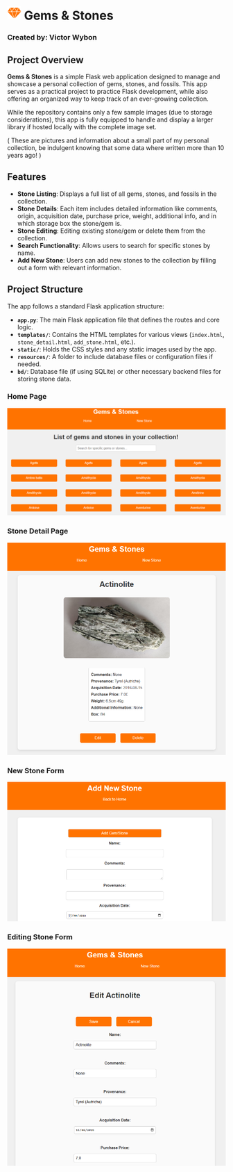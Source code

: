 # <img src="./images/Logo.png" alt="Logo" width="32" height="32"/> Gems & Stones

### Created by: Victor Wybon

## Project Overview

**Gems & Stones** is a simple Flask web application designed to manage and showcase a personal collection of gems, stones, and fossils. This app serves as a practical project to practice Flask development, while also offering an organized way to keep track of an ever-growing collection.

While the repository contains only a few sample images (due to storage considerations), this app is fully equipped to handle and display a larger library if hosted locally with the complete image set.

( These are pictures and information about a small part of my personal collection, be indulgent knowing that some data where written more than 10 years ago! )

## Features

- **Stone Listing**: Displays a full list of all gems, stones, and fossils in the collection.
- **Stone Details**: Each item includes detailed information like comments, origin, acquisition date, purchase price, weight, additional info, and in which storage box the stone/gem is.
- **Stone Editing**: Editing existing stone/gem or delete them from the collection.
- **Search Functionality**: Allows users to search for specific stones by name.
- **Add New Stone**: Users can add new stones to the collection by filling out a form with relevant information.

## Project Structure

The app follows a standard Flask application structure:

- **`app.py`**: The main Flask application file that defines the routes and core logic.
- **`templates/`**: Contains the HTML templates for various views (`index.html`, `stone_detail.html`, `add_stone.html`, etc.).
- **`static/`**: Holds the CSS styles and any static images used by the app.
- **`resources/`**: A folder to include database files or configuration files if needed.
- **`bd/`**: Database file (if using SQLite) or other necessary backend files for storing stone data.

### Home Page
![Home Page](images/home.png)

### Stone Detail Page
![Stone Detail Page](images/details.png)

### New Stone Form
![New Stone Form](images/stone_form.png)

### Editing Stone Form
![Editing Stone Form](images/stone_edit.png)